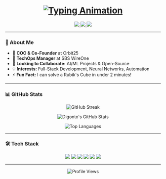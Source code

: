<h1 align="center">
  <a href="https://git.io/typing-svg">
    <img src="https://readme-typing-svg.demolab.com?font=Fira+Code&weight=600&size=30&duration=3000&pause=1000&color=7A3CE8&center=true&vCenter=true&width=500&height=50&lines=Hey+I'm+Nuhan+Ahmed+Digonto;Software+Engineer;CTO+%26+Co-Founder+Shekhabo";COO+%26+Co-Founder+Orbit25;TechOps+Manager-+SBS+WireOne;" alt="Typing Animation">
  </a>
</h1>

<p align="center">
  <a href="https://www.linkedin.com/in/nuhan-digonto-885449207" target="_blank">
    <img src="https://img.shields.io/badge/LinkedIn-0A66C2?style=for-the-badge&logo=linkedin&logoColor=white">
  </a>
  <a href="https://www.facebook.com/dig.ontoh1516/" target="_blank">
    <img src="https://img.shields.io/badge/Facebook-1877F2?style=for-the-badge&logo=facebook&logoColor=white">
  </a>
  <a href="mailto:nuhan.digonto@gmail.com">
    <img src="https://img.shields.io/badge/Gmail-EA4335?style=for-the-badge&logo=gmail&logoColor=white">
  </a>
</p>

---

### 🚀 **About Me**
- 💼 **COO & Co-Founder** at Orbit25
- 💼 **TechOps Manager** at SBS WireOne
- 🤝 **Looking to Collaborate:** AI/ML Projects & Open-Source  
- 💡 **Interests:** Full-Stack Development, Neural Networks, Automation  
- ⚡ **Fun Fact:** I can solve a Rubik's Cube in under 2 minutes!  

---

### 📊 **GitHub Stats**
<div align="center">
  
  ![GitHub Streak](https://streak-stats.demolab.com?user=nuhan20&theme=nightowl&hide_border=true&border_radius=10&background=0D1117&stroke=7A3CE8&ring=DD64F7&fire=DD64F7&currStreakNum=FFFFFF&sideNums=FFFFFF&currStreakLabel=DD64F7)
  
  ![Digonto's GitHub Stats](https://github-readme-stats.vercel.app/api?username=nuhan20&show_icons=true&theme=nightowl&hide_border=true&bg_color=0D1117&title_color=7A3CE8&icon_color=DD64F7&text_color=FFFFFF)
  
  ![Top Languages](https://github-readme-stats.vercel.app/api/top-langs/?username=nuhan20&layout=compact&theme=nightowl&hide_border=true&bg_color=0D1117&title_color=7A3CE8&text_color=FFFFFF)
  
</div>

---

### 🛠️ **Tech Stack**
<p align="center">
  <img src="https://img.shields.io/badge/HTML5-E34F26?style=flat&logo=html5&logoColor=white">
  <img src="https://img.shields.io/badge/CSS3-1572B6?style=flat&logo=css3&logoColor=white">
  <img src="https://img.shields.io/badge/JavaScript-F7DF1E?style=flat&logo=javascript&logoColor=black">
  <img src="https://img.shields.io/badge/Python-3776AB?style=flat&logo=python&logoColor=white">
  <img src="https://img.shields.io/badge/React-61DAFB?style=flat&logo=react&logoColor=black">
  <img src="https://img.shields.io/badge/Node.js-339933?style=flat&logo=node.js&logoColor=white">
</p>

---

<p align="center">
  <img src="https://komarev.com/ghpvc/?username=nuhan20&label=Profile+Views&color=7A3CE8&style=flat" alt="Profile Views">
</p>
